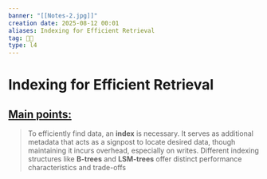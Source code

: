 ```yaml
---
banner: "[[Notes-2.jpg]]"
creation date: 2025-08-12 00:01
aliases: Indexing for Efficient Retrieval
tag: 👨‍💻
type: l4
---
```

# Indexing for Efficient Retrieval
## <u>Main points:</u>
> To efficiently find data, an **index** is necessary. It serves as additional metadata that acts as a signpost to locate desired data, though maintaining it incurs overhead, especially on writes. Different indexing structures like **B-trees** and **LSM-trees** offer distinct performance characteristics and trade-offs

